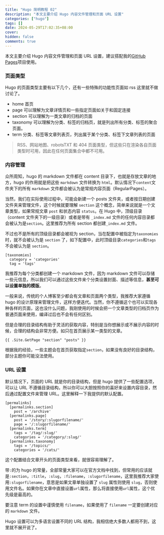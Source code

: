 ```yaml
---
title: "Hugo 简明教程 02"
description: "本文主要介绍 Hugo 内容文件管理和页面 URL 设置"
categories: ["hugo"]
tags: []
date: 2024-05-29T17:02:35+08:00
cover:
hidden: false
comments: true
---
```


本文主要介绍 Hugo 内容文件管理和页面 URL 设置，建议搭配我的[GitHub Pages](https://github.com/bigfa/bigfa.github.io)项目使用。

### 页面类型

Hugo 的页面类型主要有以下几个，还有一些特殊的功能性页面如 rss 这里就不做讨论了。

-   home 首页
-   page 可以理解为文章详情页和一些指定页面如关于和固定连接
-   section 可以理解为一类文章的归档的页面
-   taxonomy 可以理解为分类、标签的归档页，就是列出所有分类、标签的聚合页面。
-   term 分类、标签等文章列表页，列出属于某个分类、标签下文章列表的页面

> RSS、网站地图、robotsTXT 和 404 页面类型，但这些只在渲染各自页面类型时可用，因此在任何页面集合中都不可用。

### 内容管理

众所周知，hugo 的 markdown 文件都在 content 目录下，也就是存放文章的地方，hugo 的作用就是把这些 `markdown` 文件转换为 `html`。默认情况下`content`文件夹下的所有 `markdown` 文件都会被认为是常规内容页面（RegularPages）。

当然，我们在实际使用过程中，可能会新建一个 posts 文件夹，或者按日期创建文件夹来管理文件，这个时候就要理解 `section` 这个概念，简单来说就是一个文章类型，如果常规文章 `post` 和状态内容 `status`。在 Hugo 中，顶级目录（content 文件夹下的一级目录）或者是带有 `_index.md` 文件的任何内容目录都会被认为是`section`。这里推荐为所有 section 都创建`_index.md` 文件。

不过也不是所有的顶级目录都会被视为 section，当在配置中被指定为`taxonomies` 时，就不会被认为是 `section` 了，如下配置中，此时顶级目录`categories`和`tags`不会被认为是 `section`。

```
[taxonomies]
  category = 'categories'
  tag = 'tags'
```

我推荐为每个分类都创建一个 markdown 文件，因为 markdown 文件可以存储一些元信息，所以我们可以通过这些文件来个分类设置封面、描述等信息，**甚至可以设置单独的模版**。

一般来说，传统的个人博客至少都会有文章和页面两个类型，我推荐大家遵循 hugo 的设计原理来管理文件，这样方便迭代。当然，你不遵循这个也可以实现各种各样的页面，这也没什么问题，我刚使用的时候会把一个文章类型的归档页作为普通页面来使用，编译过后也不会有任何区别。

但是合理的目录结构有助于灵活的获取内容，特别是当你想展示或不展示内容的时候，合理的结构会非常方便。如只在首页展示某一类型的文章。

```
{{ .Site.GetPage "section" "posts" }}
```

根据我的经验，一些主题会在首页获取指定`section`，如果没有良好的目录结构，部分主题你可能没法使用。

### URL 设置

默认情况下，页面的 URL 就是你的目录结构，但是 hugo 提供了一些配置选项，可以让 URL 不遵循目录结构，所以你可以大胆按照你的喜好来设置内容目录，然后通过配置文件来管理 URL。这里解释一下我提供的默认配置。

```
[permalinks]
  [permalinks.section]
    post = '/archive'
  [permalinks.page]
    post = '/story/:slugorfilename/'
    page = '/:slugorfilename/'
  [permalinks.term]
    tags = '/tag/:slug/'
    categories = '/category/:slug/'
  [permalinks.taxonomy]
    tags = '/topics/'
    categories = '/cats/'
```

这个配置结合文章开头的页面类型来看，就很容易理解了。

带`:`的为 hugo 的常量，全部常量大家可以在官方文档中找到，但常用的应该就是`:section`，`:title`，`:slug`，`:filename`，`:slugorfilename`，这里我推荐大家使用`:slugorfilename`，意思是如果文章单独设置了 `slug` 属性则使用 `slug`，否则使用文件名。如果你在文章中直接设置`url`属性，那么将直接使用`url`属性，这个优先级是最高的。

要注意 term 的设置中谨慎使用 `filename`，如果使用了 `filename` 一定要创建对应的 `markdown` 文件。

Hugo 设置可以为多语言设置不同的 URL 结构，我相信绝大多数人都用不到，这里就不展开说了。
